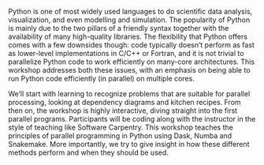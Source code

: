 Python is one of most widely used languages to do scientific data analysis, visualization, and even modelling and simulation. The popularity of Python is mainly due to the two pillars of a friendly syntax together with the availability of many high-quality libraries. The flexibility that Python offers comes with a few downsides though: code typically doesn’t perform as fast as lower-level implementations in C/C++ or Fortran, and it is not trivial to parallelize Python code to work efficiently on many-core architectures. This workshop addresses both these issues, with an emphasis on being able to run Python code efficiently (in parallel) on multiple cores.

We’ll start with learning to recognize problems that are suitable for parallel processing, looking at dependency diagrams and kitchen recipes. From then on, the workshop is highly interactive, diving straight into the first parallel programs. Participants will be coding along with the instructor in the style of teaching like Software Carpentry. This workshop teaches the principles of parallel programming in Python using Dask, Numba and Snakemake. More importantly, we try to give insight in how these different methods perform and when they should be used.

